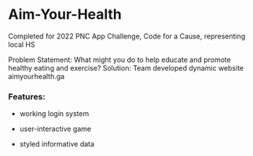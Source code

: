 <h1>Aim-Your-Health</h1>
Completed for 2022 PNC App Challenge, Code for a Cause, representing local HS

Problem Statement: What might you do to help educate and promote healthy eating and exercise?
Solution: Team developed dynamic website aimyourhealth.ga

<h3>Features:</h3>

- working login system

- user-interactive game

- styled informative data
